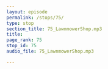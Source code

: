 ```yaml
---
layout: episode
permalink: /stops/75/
type: stop
section_title: 75_LawnmowerShop.mp3
title: 
page_rank: 75
stop_id: 75
audio_file: 75_LawnmowerShop.mp3

---
```

